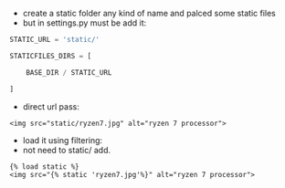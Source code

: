 - create a static folder any kind of name and palced some static files
- but in settings.py must be add it:
```python
STATIC_URL = 'static/'

STATICFILES_DIRS = [

    BASE_DIR / STATIC_URL

]
```


- direct url pass:
```django
<img src="static/ryzen7.jpg" alt="ryzen 7 processor">
```

- load it using filtering:
- not need to static/ add.
```Django
{% load static %}
<img src="{% static 'ryzen7.jpg'%}" alt="ryzen 7 processor">
```

